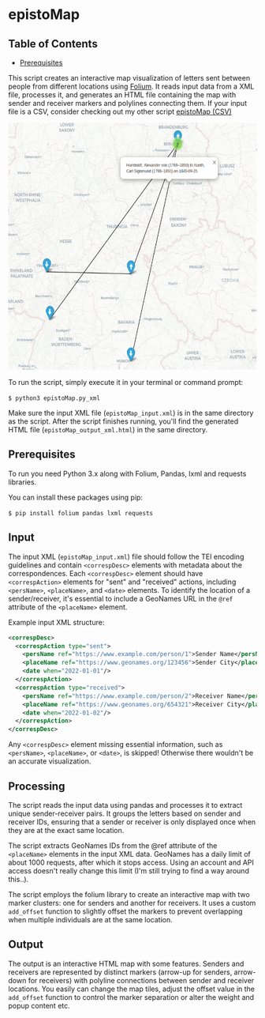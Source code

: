 # epistoMap

## Table of Contents
- [Prerequisites](#prerequisites)

This script creates an interactive map visualization of letters sent between people from different locations using [Folium](https://python-visualization.github.io/folium/). It reads input data from a XML file, processes it, and generates an HTML file containing the map with sender and receiver markers and polylines connecting them. If your input file is a CSV, consider checking out my other script [epistoMap (CSV)](https://github.com/sgoettel/epistoMap_csv)

<img src="/image/epistomap_humboldt.png" alt="Output of the example CSV, edition humboldt digital" width="600" height="500">

To run the script, simply execute it in your terminal or command prompt:

`$ python3 epistoMap.py_xml` 

Make sure the input XML file (`epistoMap_input.xml`) is in the same directory as the script. After the script finishes running, you'll find the generated HTML file (`epistoMap_output_xml.html`) in the same directory.

## Prerequisites

To run you need Python 3.x along with Folium, Pandas, lxml and requests libraries.

You can install these packages using pip:

`$ pip install folium pandas lxml requests` 

## Input


The input XML (`epistoMap_input.xml`) file should follow the TEI encoding guidelines and contain `<correspDesc>` elements with metadata about the correspondences. Each `<correspDesc>` element should have `<correspAction>` elements for "sent" and "received" actions, including `<persName>`, `<placeName>`, and `<date>` elements. To identify the location of a sender/receiver, it's essential to include a GeoNames URL in the `@ref` attribute of the `<placeName>` element.

Example input XML structure:

~~~xml
<correspDesc>
  <correspAction type="sent">
    <persName ref="https://www.example.com/person/1">Sender Name</persName>
    <placeName ref="https://www.geonames.org/123456">Sender City</placeName>
    <date when="2022-01-01"/>
  </correspAction>
  <correspAction type="received">
    <persName ref="https://www.example.com/person/2">Receiver Name</persName>
    <placeName ref="https://www.geonames.org/654321">Receiver City</placeName>
    <date when="2022-01-02"/>
  </correspAction>
</correspDesc>
~~~

Any `<correspDesc>` element missing essential information, such as `<persName>`, `<placeName>`, or `<date>`, is skipped! Otherwise there wouldn't be an accurate visualization.

## Processing

The script reads the input data using pandas and processes it to extract unique sender-receiver pairs. It groups the letters based on sender and receiver IDs, ensuring that a sender or receiver is only displayed once when they are at the exact same location.

The script extracts GeoNames IDs from the @ref attribute of the `<placeName>` elements in the input XML data. GeoNames has a daily limit of about 1000 requests, after which it stops access. Using an account and API access doesn't really change this limit (I'm still trying to find a way around this..).

The script employs the folium library to create an interactive map with two marker clusters: one for senders and another for receivers. It uses a custom `add_offset` function to slightly offset the markers to prevent overlapping when multiple individuals are at the same location.

## Output

The output is an interactive HTML map with some features.  Senders and receivers are represented by distinct markers (arrow-up for senders, arrow-down for receivers) with polyline connections between sender and receiver locations. You easily can change the map tiles, adjust the offset value in the `add_offset` function to control the marker separation or alter the weight and popup content etc.
